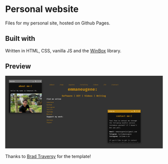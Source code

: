 # Personal website

Files for my personal site, hosted on Github Pages.

## Built with

Written in HTML, CSS, vanilla JS and the [WinBox](https://github.com/nextapps-de/winbox) library.

## Preview

![Preview](./img/preview.png)

Thanks to [Brad Traversy](https://github.com/bradtraversy/terminal-landing-page) for the template!
